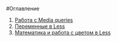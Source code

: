 #Оглавление
1. [Работа с Media queries](https://github.com/dipiash/Learning/tree/master/Training/01_web_practice)
2. [Переменные в Less](https://github.com/dipiash/Learning/tree/master/Training/02_web_practice)
3. [Математика и работа с цветом в Less](https://github.com/dipiash/Learning/tree/master/Training/03_web_practice)
